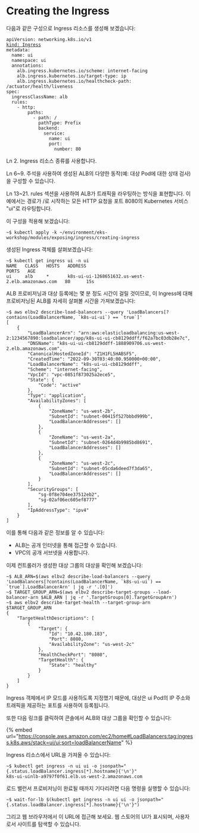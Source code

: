 # Creating the Ingress

다음과 같은 구성으로 Ingress 리소스를 생성해 보겠습니다:

<pre data-title="~/environment/eks-workshop/modules/exposing/ingress/creating-ingress/ingress.yaml" data-line-numbers><code>apiVersion: networking.k8s.io/v1
<a data-footnote-ref href="#user-content-fn-1">kind: Ingress</a>
metadata:
  name: ui
  namespace: ui
  annotations:
    alb.ingress.kubernetes.io/scheme: internet-facing
    alb.ingress.kubernetes.io/target-type: ip
    alb.ingress.kubernetes.io/healthcheck-path: /actuator/health/liveness
spec:
  ingressClassName: alb
  rules:
    - http:
        paths:
          - path: /
            pathType: Prefix
            backend:
              service:
                name: ui
                port:
                  number: 80
</code></pre>

Ln 2. Ingress 리소스 종류를 사용합니다.

Ln 6\~9. 주석을 사용하여 생성된 ALB의 다양한 동작(예: 대상 Pod에 대한 상태 검사)을 구성할 수 있습니다.

Ln 13\~21. rules 섹션을 사용하여 ALB가 트래픽을 라우팅하는 방식을 표현합니다. 이 예에서는 경로가 /로 시작하는 모든 HTTP 요청을 포트 8080의 Kubernetes 서비스 "ui"로 라우팅합니다.



이 구성을 적용해 보겠습니다:

```
~$ kubectl apply -k ~/environment/eks-workshop/modules/exposing/ingress/creating-ingress
```

생성된 Ingress 객체를 살펴보겠습니다:

```
~$ kubectl get ingress ui -n ui
NAME   CLASS   HOSTS   ADDRESS                                            PORTS   AGE
ui     alb     *       k8s-ui-ui-1268651632.us-west-2.elb.amazonaws.com   80      15s
```

ALB 프로비저닝과 대상 등록에는 몇 분 정도 시간이 걸릴 것이므로, 이 Ingress에 대해 프로비저닝된 ALB를 자세히 살펴볼 시간을 가져보겠습니다:

```
~$ aws elbv2 describe-load-balancers --query 'LoadBalancers[?contains(LoadBalancerName, `k8s-ui-ui`) == `true`]'
[
    {
        "LoadBalancerArn": "arn:aws:elasticloadbalancing:us-west-2:1234567890:loadbalancer/app/k8s-ui-ui-cb8129ddff/f62a7bc03db28e7c",
        "DNSName": "k8s-ui-ui-cb8129ddff-1888909706.us-west-2.elb.amazonaws.com",
        "CanonicalHostedZoneId": "Z1H1FL5HABSF5",
        "CreatedTime": "2022-09-30T03:40:00.950000+00:00",
        "LoadBalancerName": "k8s-ui-ui-cb8129ddff",
        "Scheme": "internet-facing",
        "VpcId": "vpc-0851f873025a2ece5",
        "State": {
            "Code": "active"
        },
        "Type": "application",
        "AvailabilityZones": [
            {
                "ZoneName": "us-west-2b",
                "SubnetId": "subnet-00415f527bbbd999b",
                "LoadBalancerAddresses": []
            },
            {
                "ZoneName": "us-west-2a",
                "SubnetId": "subnet-0264d4b9985bd8691",
                "LoadBalancerAddresses": []
            },
            {
                "ZoneName": "us-west-2c",
                "SubnetId": "subnet-05cda6deed7f3da65",
                "LoadBalancerAddresses": []
            }
        ],
        "SecurityGroups": [
            "sg-0f8e704ee37512eb2",
            "sg-02af06ec605ef8777"
        ],
        "IpAddressType": "ipv4"
    }
]
```

이를 통해 다음과 같은 정보를 알 수 있습니다:

* ALB는 공개 인터넷을 통해 접근할 수 있습니다.
* VPC의 공개 서브넷을 사용합니다.

이제 컨트롤러가 생성한 대상 그룹의 대상을 확인해 보겠습니다:

```
~$ ALB_ARN=$(aws elbv2 describe-load-balancers --query 'LoadBalancers[?contains(LoadBalancerName, `k8s-ui-ui`) == `true`].LoadBalancerArn' | jq -r '.[0]')
~$ TARGET_GROUP_ARN=$(aws elbv2 describe-target-groups --load-balancer-arn $ALB_ARN | jq -r '.TargetGroups[0].TargetGroupArn')
~$ aws elbv2 describe-target-health --target-group-arn $TARGET_GROUP_ARN
{
    "TargetHealthDescriptions": [
        {
            "Target": {
                "Id": "10.42.180.183",
                "Port": 8080,
                "AvailabilityZone": "us-west-2c"
            },
            "HealthCheckPort": "8080",
            "TargetHealth": {
                "State": "healthy"
            }
        }
    ]
}
```

Ingress 객체에서 IP 모드를 사용하도록 지정했기 때문에, 대상은 ui Pod의 IP 주소와 트래픽을 제공하는 포트를 사용하여 등록됩니다.

또한 다음 링크를 클릭하여 콘솔에서 ALB와 대상 그룹을 확인할 수 있습니다:

{% embed url="https://console.aws.amazon.com/ec2/home#LoadBalancers:tag:ingress.k8s.aws/stack=ui/ui;sort=loadBalancerName" %}

Ingress 리소스에서 URL을 가져올 수 있습니다:

```
~$ kubectl get ingress -n ui ui -o jsonpath="{.status.loadBalancer.ingress[*].hostname}{'\n'}"
k8s-ui-uinlb-a9797f0f61.elb.us-west-2.amazonaws.com
```

로드 밸런서 프로비저닝이 완료될 때까지 기다리려면 다음 명령을 실행할 수 있습니다:

```
~$ wait-for-lb $(kubectl get ingress -n ui ui -o jsonpath="{.status.loadBalancer.ingress[*].hostname}{'\n'}")
```

그리고 웹 브라우저에서 이 URL에 접근해 보세요. 웹 스토어의 UI가 표시되며, 사용자로서 사이트를 탐색할 수 있습니다.

<figure><img src="https://eksworkshop.com/assets/images/home-139b528766858df3dd66ae3c09ec12ad.webp" alt=""><figcaption></figcaption></figure>











[^1]: `Ingress` 타입을 사용 합니다.
